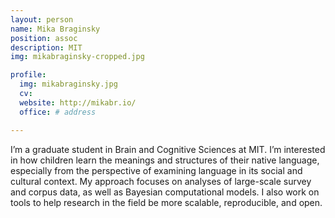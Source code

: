 ```yaml
---
layout: person
name: Mika Braginsky
position: assoc
description: MIT
img: mikabraginsky-cropped.jpg

profile:
  img: mikabraginsky.jpg 
  cv:
  website: http://mikabr.io/
  office: # address

---
```


I’m a graduate student in Brain and Cognitive Sciences at MIT.
I’m interested in how children learn the meanings and structures of their native language, especially from the perspective of examining language in its social and cultural context. My approach focuses on analyses of large-scale survey and corpus data, as well as Bayesian computational models. I also work on tools to help research in the field be more scalable, reproducible, and open.